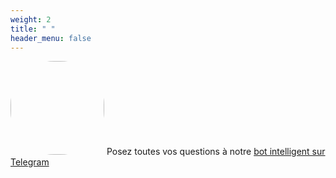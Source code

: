 ```yaml
---
weight: 2
title: " "
header_menu: false
---
```


<a href="https://t.me/cecinestpasun_bot" target="_blank"><img src="/images/bot.jpeg" style="border-radius: 70px; width: 150px;"/></a>
Posez toutes vos questions à notre <a href="https://t.me/cecinestpasun_bot" target="_blank">bot intelligent sur Telegram</a>